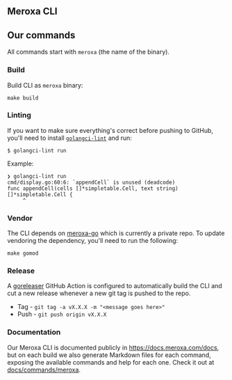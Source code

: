 ## Meroxa CLI

## Our commands

All commands start with `meroxa` (the name of the binary).

### Build

Build CLI as `meroxa` binary:

```
make build
```

### Linting

If you want to make sure everything's correct before pushing to GitHub, you'll need to install [`golangci-lint`](https://golangci-lint.run/) and run:

```
$ golangci-lint run
```

Example:

```
❯ golangci-lint run
cmd/display.go:60:6: `appendCell` is unused (deadcode)
func appendCell(cells []*simpletable.Cell, text string) []*simpletable.Cell {
     ^
```

### Vendor

The CLI depends on [meroxa-go](github.com/meroxa/meroxa-go) which is currently
a private repo. To update vendoring the dependency, you'll need to run the following:

```
make gomod
```

### Release

A [goreleaser](https://github.com/goreleaser/goreleaser) GitHub Action is
configured to automatically build the CLI and cut a new release whenever a new
git tag is pushed to the repo.

* Tag - `git tag -a vX.X.X -m "<message goes here>"`
* Push - `git push origin vX.X.X`

### Documentation

Our Meroxa CLI is documented publicly in https://docs.meroxa.com/docs, but on each build we also generate Markdown files for each command, exposing the available commands and help for each one. Check it out at [docs/commands/meroxa](docs/commands/meroxa.md).